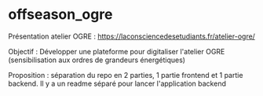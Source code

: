 # offseason_ogre

Présentation atelier OGRE : https://laconsciencedesetudiants.fr/atelier-ogre/

Objectif : Développer une plateforme pour digitaliser l'atelier OGRE (sensibilisation aux ordres de grandeurs énergétiques)

Proposition : séparation du repo en 2 parties, 1 partie frontend et 1 partie backend.
Il y a un readme séparé pour lancer l'application backend
